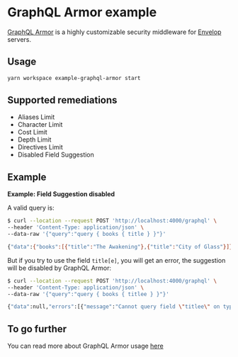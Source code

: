 # GraphQL Armor example

[GraphQL Armor](https://github.com/Escape-Technologies/graphql-armor) is a highly customizable security middleware for [Envelop](https://github.com/n1ru4l/envelop) servers.

## Usage

```bash
yarn workspace example-graphql-armor start
```

## Supported remediations

- Aliases Limit
- Character Limit
- Cost Limit
- Depth Limit
- Directives Limit
- Disabled Field Suggestion

## Example

**Example: Field Suggestion disabled**

A valid query is:

```bash
$ curl --location --request POST 'http://localhost:4000/graphql' \
--header 'Content-Type: application/json' \
--data-raw '{"query":"query { books { title } }"}'

{"data":{"books":[{"title":"The Awakening"},{"title":"City of Glass"}]}}
```

But if you try to use the field `title[e]`, you will get an error, the suggestion will be disabled by GraphQL Armor:

```bash
$ curl --location --request POST 'http://localhost:4000/graphql' \
--header 'Content-Type: application/json' \
--data-raw '{"query":"query { books { titlee } }"}'

{"data":null,"errors":[{"message":"Cannot query field \"titlee\" on type \"Book\". [Suggestion message hidden by GraphQLArmor]?","locations":[{"line":1,"column":17}],"extensions":{}}]}
```

## To go further

You can read more about GraphQL Armor usage [here](https://github.com/Escape-Technologies/graphql-armor)
